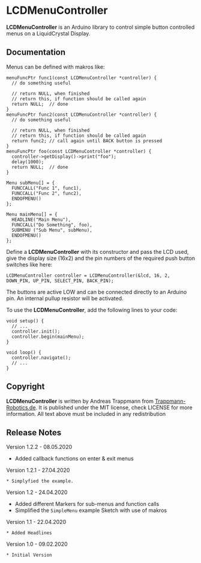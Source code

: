 # LCDMenuController

**LCDMenuController** is an Arduino library to control simple button controlled
menus on a LiquidCrystal Display.

## Documentation

Menus can be defined with makros like:
```
menuFuncPtr func1(const LCDMenuController *controller) {
  // do something useful

  // return NULL, when finished
  // return this, if function should be called again
  return NULL;  // done
}
menuFuncPtr func2(const LCDMenuController *controller) {
  // do something useful

  // return NULL, when finished
  // return this, if function should be called again
  return func2; // call again until BACK button is pressed
}
menuFuncPtr foo(const LCDMenuController *controller) {
  controller->getDisplay()->print("foo");
  delay(1000);
  return NULL;  // done
}

Menu subMenu[] = {
  FUNCCALL("Func 1", func1),
  FUNCCALL("Func 2", func2),
  ENDOFMENU()
};

Menu mainMenu[] = {
  HEADLINE("Main Menu"),
  FUNCCALL("Do Something", foo),
  SUBMENU ("Sub Menu", subMenu),
  ENDOFMENU()
};
```

Define a **LCDMenuController** with its constructor and pass the LCD used,
give the display size (16x2) and the pin numbers of the required push button
switches like here:
```
LCDMenuController controller = LCDMenuController(&lcd, 16, 2, DOWN_PIN, UP_PIN, SELECT_PIN, BACK_PIN);
```
The buttons are active LOW and can be connected directly to an Arduino pin. An
internal pullup resistor will be activated.

To use the **LCDMenuController**, add the following lines to your code:
```
void setup() {
  // ...
  controller.init();
  controller.begin(mainMenu);
}

void loop() {
  controller.navigate();
  // ...
}
```

## Copyright
**LCDMenuController** is written by Andreas Trappmann from
[Trappmann-Robotics.de](https://www.trappmann-robotics.de/). It is published
under the MIT license, check LICENSE for more information.
All text above must be included in any redistribution

## Release Notes

Version 1.2.2 - 08.05.2020

  * Added callback functions on enter & exit menus
  
Version 1.2.1 - 27.04.2020

	* Simplyfied the example.

Version 1.2 - 24.04.2020

  * Added different Markers for sub-menus and function calls
  * Simplified the `SimpleMenu` example Sketch with use of makros

Version 1.1 - 22.04.2020

	* Added Headlines

Version 1.0 - 09.02.2020

	* Initial Version
